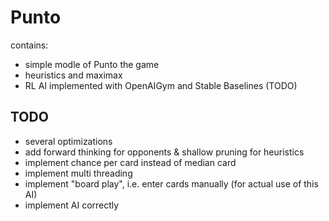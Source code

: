 # Punto
contains:
- simple modle of Punto the game
- heuristics and maximax
- RL AI implemented with OpenAIGym and Stable Baselines (TODO)

## TODO
- several optimizations
- add forward thinking for opponents & shallow pruning for heuristics
- implement chance per card instead of median card
- implement multi threading
- implement "board play", i.e. enter cards manually (for actual use of this AI)
- implement AI correctly
